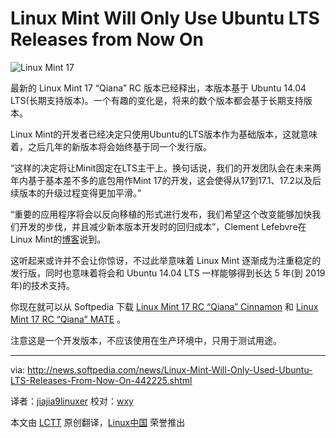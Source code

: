 Linux Mint Will Only Use Ubuntu LTS Releases from Now On
================================================================================
![Linux Mint 17](http://i1-news.softpedia-static.com/images/news2/Linux-Mint-Will-Only-Used-Ubuntu-LTS-Releases-From-Now-On-442225-2.jpg)

最新的 Linux Mint 17 “Qiana” RC 版本已经释出，本版本基于 Ubuntu 14.04 LTS(长期支持版本)。一个有趣的变化是，将来的数个版本都会基于长期支持版本。

Linux Mint的开发者已经决定只使用Ubuntu的LTS版本作为基础版本，这就意味着，之后几年的新版本将会始终基于同一个发行版。

“这样的决定将让Minit固定在LTS主干上。换句话说，我们的开发团队会在未来两年内基于基本差不多的底包用作Mint 17的开发，这会使得从17到17.1、17.2以及后续版本的升级过程变得更加平滑。”

“重要的应用程序将会以反向移植的形式进行发布，我们希望这个改变能够加快我们开发的步伐，并且减少新本版本开发时的回归成本”，Clement Lefebvre在Linux Mint的[博客][1]说到。

这听起来或许并不会让你惊讶，不过此举意味着 Linux Mint 逐渐成为注重稳定的发行版，同时也意味着将会和 Ubuntu 14.04 LTS 一样能够得到长达 5 年(到 2019年)的技术支持。

你现在就可以从 Softpedia 下载 [Linux Mint 17 RC “Qiana” Cinnamon][2] 和 [Linux Mint 17 RC “Qiana” MATE][3] 。

注意这是一个开发版本，不应该使用在生产环境中，只用于测试用途。

--------------------------------------------------------------------------------

via: http://news.softpedia.com/news/Linux-Mint-Will-Only-Used-Ubuntu-LTS-Releases-From-Now-On-442225.shtml

译者：[jiajia9linuxer](https://github.com/jiajia9linuxer) 校对：[wxy](https://github.com/wxy)

本文由 [LCTT](https://github.com/LCTT/TranslateProject) 原创翻译，[Linux中国](http://linux.cn/) 荣誉推出

[1]:http://blog.linuxmint.com/?p=2613
[2]:http://linux.softpedia.com/get/System/Operating-Systems/Linux-Distributions/Linux-Mint-17252.shtml
[3]:http://linux.softpedia.com/get/System/Operating-Systems/Linux-Distributions/Linux-Mint-Gloria-31769.shtml